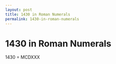 ```yaml
---
layout: post
title: 1430 in Roman Numerals
permalink: 1430-in-roman-numerals
---
```


# 1430 in Roman Numerals

1430 = MCDXXX
